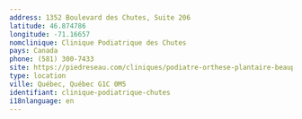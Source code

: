 ```yaml
---
address: 1352 Boulevard des Chutes, Suite 206
latitude: 46.874786
longitude: -71.16657
nomclinique: Clinique Podiatrique des Chutes
pays: Canada
phone: (581) 300-7433
site: https://piedreseau.com/cliniques/podiatre-orthese-plantaire-beauport-chutes/
type: location
ville: Québec, Québec G1C 0M5
identifiant: clinique-podiatrique-chutes
i18nlanguage: en
---
```


